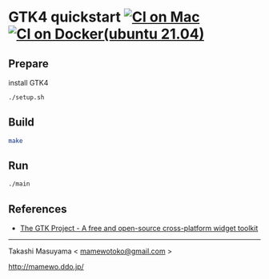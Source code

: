 GTK4 quickstart [![CI on Mac](https://github.com/mamewotoko/gtk4_quickstart/actions/workflows/build_mac.yml/badge.svg)](https://github.com/mamewotoko/gtk4_quickstart/actions/workflows/build_mac.yml) [![CI on Docker(ubuntu 21.04)](https://github.com/mamewotoko/gtk4_quickstart/actions/workflows/build_docker.yml/badge.svg)](https://github.com/mamewotoko/gtk4_quickstart/actions/workflows/build_docker.yml)
=====================================================

Prepare
-------

install GTK4

```bash
./setup.sh
```

Build
------

```bash
make
```

Run
----

```bash
./main
```

References
------------

* [The GTK Project - A free and open-source cross-platform widget toolkit](https://www.gtk.org/)

----
Takashi Masuyama < mamewotoko@gmail.com >

http://mamewo.ddo.jp/
